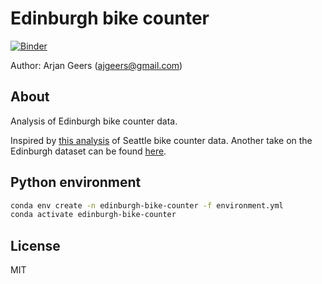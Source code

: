# Edinburgh bike counter

[![Binder](https://mybinder.org/badge_logo.svg)](https://mybinder.org/v2/gh/ajgeers/edinburgh-bike-counter/master?filepath=data_analysis.ipynb)

Author: Arjan Geers (ajgeers@gmail.com)


## About

Analysis of Edinburgh bike counter data.

Inspired by [this analysis](https://jakevdp.github.io/blog/2015/07/23/learning-seattles-work-habits-from-bicycle-counts/) of Seattle bike counter data. Another take on the Edinburgh dataset can be found [here](https://github.com/JustinMatters/EdinburghBikeData).


## Python environment

```sh
conda env create -n edinburgh-bike-counter -f environment.yml
conda activate edinburgh-bike-counter
```


## License

MIT
